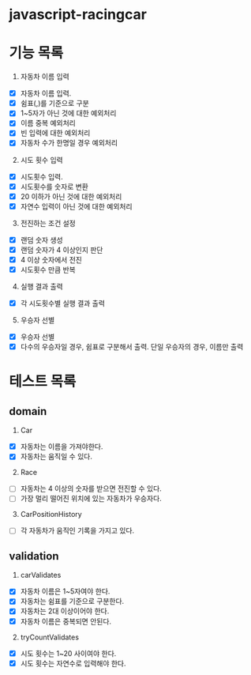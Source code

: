 # javascript-racingcar

# 기능 목록

1. 자동차 이름 입력

- [x] 자동차 이름 입력.
- [x] 쉼표(,)를 기준으로 구분
- [x] 1~5자가 아닌 것에 대한 예외처리
- [x] 이름 중복 예외처리
- [x] 빈 입력에 대한 예외처리
- [x] 자동차 수가 한명일 경우 예외처리

2. 시도 횟수 입력

- [x] 시도횟수 입력.
- [x] 시도횟수를 숫자로 변환
- [x] 20 이하가 아닌 것에 대한 예외처리
- [x] 자연수 입력이 아닌 것에 대한 예외처리

3. 전진하는 조건 설정

- [x] 랜덤 숫자 생성
- [x] 랜덤 숫자가 4 이상인지 판단
- [x] 4 이상 숫자에서 전진
- [x] 시도횟수 만큼 반복

4. 실행 결과 출력

- [x] 각 시도횟수별 실행 결과 출력

5. 우승자 선별

- [x] 우승자 선별
- [x] 다수의 우승자일 경우, 쉼표로 구분해서 출력. 단일 우승자의 경우, 이름만 출력

# 테스트 목록

## domain

1. Car

- [x] 자동차는 이름을 가져야한다.
- [x] 자동차는 움직일 수 있다.

2. Race

- [ ] 자동차는 4 이상의 숫자를 받으면 전진할 수 있다.
- [ ] 가장 멀리 떨어진 위치에 있는 자동차가 우승자다.

3. CarPositionHistory

- [ ] 각 자동차가 움직인 기록을 가지고 있다.

## validation

1. carValidates

- [x] 자동차 이름은 1~5자여야 한다.
- [x] 자동차는 쉼표를 기준으로 구분한다.
- [x] 자동차는 2대 이상이어야 한다.
- [x] 자동차 이름은 중복되면 안된다.

2. tryCountValidates

- [x] 시도 횟수는 1~20 사이여야 한다.
- [x] 시도 횟수는 자연수로 입력해야 한다.
